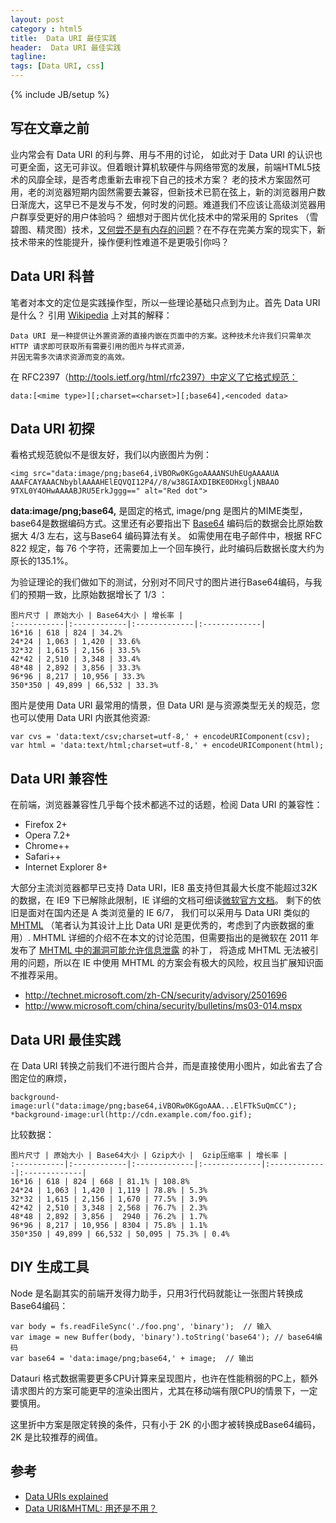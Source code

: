 ```yaml
---
layout: post
category : html5
title:  Data URI 最佳实践
header:  Data URI 最佳实践
tagline:
tags: [Data URI, css]
---
```

{% include JB/setup %}

## 写在文章之前

业内常会有 Data URI 的利与弊、用与不用的讨论， 如此对于 Data URI 的认识也可更全面，这无可非议。但着眼计算机软硬件与网络带宽的发展，前端HTML5技术的风靡全球，是否考虑重新去审视下自己的技术方案？
老的技术方案固然可用，老的浏览器短期内固然需要去兼容，但新技术已箭在弦上，新的浏览器用户数日渐庞大，这早已不是发与不发，何时发的问题。难道我们不应该让高级浏览器用户群享受更好的用户体验吗？
细想对于图片优化技术中的常采用的 Sprites （雪碧图、精灵图）技术，[又何尝不是有内存的问题](http://blog.vlad1.com/2009/06/22/to-sprite-or-not-to-sprite/)？在不存在完美方案的现实下，新技术带来的性能提升，操作便利性难道不是更吸引你吗？

## Data URI 科普

笔者对本文的定位是实践操作型，所以一些理论基础只点到为止。首先 Data URI 是什么？ 引用 [Wikipedia](http://en.wikipedia.org/wiki/Data_URI_scheme) 上对其的解释：

    Data URI 是一种提供让外置资源的直接内嵌在页面中的方案。这种技术允许我们只需单次 HTTP 请求即可获取所有需要引用的图片与样式资源，
    并因无需多次请求资源而变的高效。

在 RFC2397（http://tools.ietf.org/html/rfc2397）中定义了它格式规范：

    data:[<mime type>][;charset=<charset>][;base64],<encoded data>

## Data URI 初探

看格式规范貌似不是很友好，我们以内嵌图片为例：

    <img src="data:image/png;base64,iVBORw0KGgoAAAANSUhEUgAAAAUA
    AAAFCAYAAACNbyblAAAAHElEQVQI12P4//8/w38GIAXDIBKE0DHxgljNBAAO
    9TXL0Y4OHwAAAABJRU5ErkJggg==" alt="Red dot">

**data:image/png;base64,** 是固定的格式, image/png 是图片的MIME类型，base64是数据编码方式。这里还有必要指出下
[Base64](http://zh.wikipedia.org/wiki/Base64) 编码后的数据会比原始数据大 4/3 左右，这与Base64 编码算法有关。
如需使用在电子邮件中，根据 RFC 822 规定，每 76 个字符，还需要加上一个回车换行，此时编码后数据长度大约为原长的135.1%。

为验证理论的我们做如下的测试，分别对不同尺寸的图片进行Base64编码，与我们的预期一致，比原始数据增长了 1/3 ：


    图片尺寸 | 原始大小 | Base64大小 | 增长率 |
    :-----------|:------------|:-------------|:-------------|
    16*16 | 618 | 824 | 34.2%
    24*24 | 1,063 | 1,420 | 33.6%
    32*32 | 1,615 | 2,156 | 33.5%
    42*42 | 2,510 | 3,348 | 33.4%
    48*48 | 2,892 | 3,856 | 33.3%
    96*96 | 8,217 | 10,956 | 33.3%
    350*350 | 49,899 | 66,532 | 33.3%

图片是使用 Data URI 最常用的情景，但 Data URI 是与资源类型无关的规范，您也可以使用 Data URI 内嵌其他资源:

    var cvs = 'data:text/csv;charset=utf-8,' + encodeURIComponent(csv);
    var html = 'data:text/html;charset=utf-8,' + encodeURIComponent(html);

## Data URI 兼容性

在前端，浏览器兼容性几乎每个技术都逃不过的话题，检阅 Data URI 的兼容性：

* Firefox 2+
* Opera 7.2+
* Chrome++
* Safari++
* Internet Explorer 8+

大部分主流浏览器都早已支持 Data URI，IE8 虽支持但其最大长度不能超过32K的数据，在 IE9 下已解除此限制，IE 详细的文档可细读[微软官方文档](http://msdn.microsoft.com/en-us/library/cc848897(VS.85).aspx)。
剩下的依旧是面对在国内还是 A 类浏览量的 IE 6/7， 我们可以采用与 Data URI 类似的 [MHTML](http://en.wikipedia.org/wiki/MHTML) （笔者认为其设计上比 Data URI 是更优秀的，考虑到了内嵌数据的重用）.
MHTML 详细的介绍不在本文的讨论范围，但需要指出的是微软在 2011 年发布了 [MHTML 中的漏洞可能允许信息泄露](http://technet.microsoft.com/zh-CN/security/advisory/2501696) 的补丁，
将造成 MHTML 无法被引用的问题，所以在 IE 中使用 MHTML 的方案会有极大的风险，权且当扩展知识面不推荐采用。

* http://technet.microsoft.com/zh-CN/security/advisory/2501696
* http://www.microsoft.com/china/security/bulletins/ms03-014.mspx

## Data URI 最佳实践

在 Data URI 转换之前我们不进行图片合并，而是直接使用小图片，如此省去了合图定位的麻烦，

    background-image:url("data:image/png;base64,iVBORw0KGgoAAA...ElFTkSuQmCC");
    *background-image:url(http://cdn.example.com/foo.gif);

比较数据：

    图片尺寸 | 原始大小 | Base64大小 | Gzip大小 |  Gzip压缩率 | 增长率 |
    :-----------|:------------|:-------------|:-------------|:-------------|:-------------|
    16*16 | 618 | 824 | 668 | 81.1% | 108.8%
    24*24 | 1,063 | 1,420 | 1,119 | 78.8% | 5.3%
    32*32 | 1,615 | 2,156 | 1,670 | 77.5% | 3.9%
    42*42 | 2,510 | 3,348 | 2,568 | 76.7% | 2.3%
    48*48 | 2,892 | 3,856 |  2940 | 76.2% | 1.7%
    96*96 | 8,217 | 10,956 | 8304 | 75.8% | 1.1%
    350*350 | 49,899 | 66,532 | 50,095 | 75.3% | 0.4%


## DIY 生成工具

Node 是名副其实的前端开发得力助手，只用3行代码就能让一张图片转换成Base64编码：

    var body = fs.readFileSync('./foo.png', 'binary');  // 输入
    var image = new Buffer(body, 'binary').toString('base64'); // base64编码
    var base64 = 'data:image/png;base64,' + image;  // 输出

Datauri 格式数据需要更多CPU计算来呈现图片，也许在性能稍弱的PC上，额外请求图片的方案可能更早的渲染出图片，尤其在移动端有限CPU的情景下，一定要慎用。

这里折中方案是限定转换的条件，只有小于 2K 的小图才被转换成Base64编码， 2K 是比较推荐的阀值。


## 参考

* [Data URIs explained](http://www.nczonline.net/blog/2009/10/27/data-uris-explained/)
* [Data URI&MHTML: 用还是不用？](http://www.99css.com/archives/492)